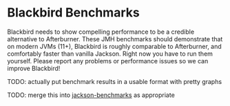Blackbird Benchmarks
====================

Blackbird needs to show compelling performance to be a credible alternative to Afterburner.
These JMH benchmarks should demonstrate that on modern JVMs (11+),
Blackbird is roughly comparable to Afterburner, and comfortably faster than vanilla Jackson.
Right now you have to run them yourself.  Please report any problems or performance issues so we can improve Blackbird!

TODO: actually put benchmark results in a usable format with pretty graphs

TODO: merge this into [jackson-benchmarks](https://github.com/FasterXML/jackson-benchmarks) as appropriate
